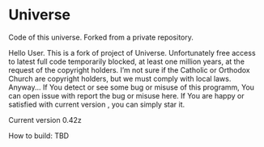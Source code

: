 # Universe
Code of this universe. 
Forked from a private repository.

Hello User.
This is a fork of project of Universe.  Unfortunately free access to latest full code temporarily blocked, at least one million years, at the request of the copyright holders. I’m not sure if the Catholic or Orthodox Church are copyright holders, but we must comply with local laws.
Anyway... If You detect or see some bug or misuse of this programm, You can open issue with report the bug or misuse here. If You are happy or satisfied with current version , you can simply star it.

Current version 0.42z

How to build: TBD
